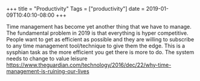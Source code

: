 +++
title = "Productivity"
Tags = ["productivity"]
date = 2019-01-09T10:40:10-08:00
+++

Time management has become yet another thing that we have to manage. The
fundamental problem in 2019 is that everything is hyper competitive. People want
to get as efficient as possible and they are willing to subscribe to any time
management tool/technique to give them the edge. This is a sysphian task as the
more efficient you get there is more to do. The system needs to change to value
leisure
https://www.theguardian.com/technology/2016/dec/22/why-time-management-is-ruining-our-lives
